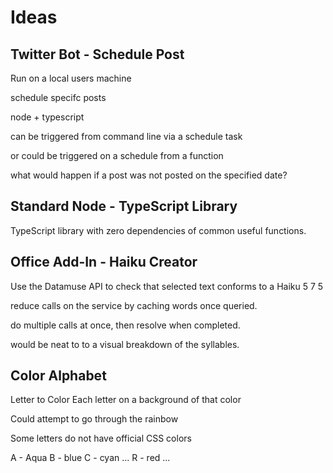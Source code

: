 # Ideas

## Twitter Bot - Schedule Post

Run on a local users machine

schedule specifc posts

node + typescript

can be triggered from command line via a schedule task

or could be triggered on a schedule from a function

what would happen if a post was not posted on the specified date?

## Standard Node - TypeScript Library

TypeScript library with zero dependencies of common useful functions.

## Office Add-In - Haiku Creator

Use the Datamuse API to check that selected text conforms to a Haiku 5 7 5

reduce calls on the service by caching words once queried.

do multiple calls at once, then resolve when completed.

would be neat to to a visual breakdown of the syllables.

## Color Alphabet

Letter to Color
Each letter on a background of that color

Could attempt to go through the rainbow

Some letters do not have official CSS colors

A - Aqua
B - blue
C - cyan
...
R - red
...
